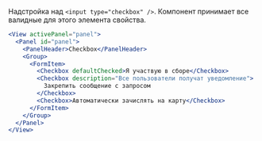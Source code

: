Надстройка над `<input type="checkbox" />`. Компонент принимает все валидные для этого элемента свойства.

```jsx
<View activePanel="panel">
  <Panel id="panel">
    <PanelHeader>Checkbox</PanelHeader>
    <Group>
      <FormItem>
        <Checkbox defaultChecked>Я участвую в сборе</Checkbox>
        <Checkbox description="Все пользователи получат уведомление">
          Закрепить сообщение с запросом
        </Checkbox>
        <Checkbox>Автоматически зачислять на карту</Checkbox>
      </FormItem>
    </Group>
  </Panel>
</View>
```
